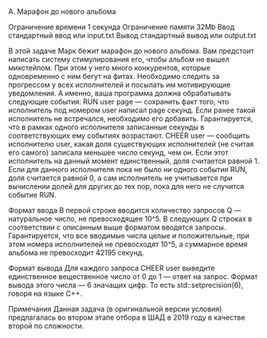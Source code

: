 A. Марафон до нового альбома

Ограничение времени	1 секунда
Ограничение памяти	32Mb
Ввод	стандартный ввод или input.txt
Вывод	стандартный вывод или output.txt

В этой задаче Марк бежит марафон до нового альбома. Вам предстоит написать систему стимулирования его, чтобы альбом не вышел микстейпом. При этом у него много конкурентов, которые одновременно с ним бегут на фитах. Необходимо следить за прогрессом у всех исполнителей и посылать им мотивирующие уведомления. А именно, ваша программа должна обрабатывать следующие события:
RUN user page — сохранить факт того, что исполнитель под номером user написал page секунд. Если ранее такой исполнитель не встречался, необходимо его добавить. Гарантируется, что в рамках одного исполнителя записанные секунды в соответствующих ему событиях возрастают.
CHEER user — сообщить исполнителю user, какая доля существующих исполнителей (не считая его самого) записала меньшее число секунд, чем он. Если этот исполнитель на данный момент единственный, доля считается равной 1. Если для данного исполнителя пока не было ни одного события RUN, доля считается равной 0, а сам исполнитель не учитывается при вычислении долей для других до тех пор, пока для него не случится событие RUN.

Формат ввода
В первой строке вводится количество запросов Q — натуральное число, не превосходящее 10^5. В следующих Q строках в соответствии с описанным выше форматом вводятся запросы.
Гарантируется, что все вводимые числа целые и положительные, при этом номера исполнителей не превосходят 10^5, а суммарное время альбома не превосходит 42195 секунд.

Формат вывода
Для каждого запроса CHEER user выведите единственное вещественное число от 0 до 1 — ответ на запрос.
Формат вывода этого числа — 6 значащих цифр. То есть std::setprecision(6), говоря на языке C++.

Примечания
Данная задача (в оригинальной версии условия) предлагалась во втором этапе отбора в ШАД в 2019 году в качестве второй по сложности.
